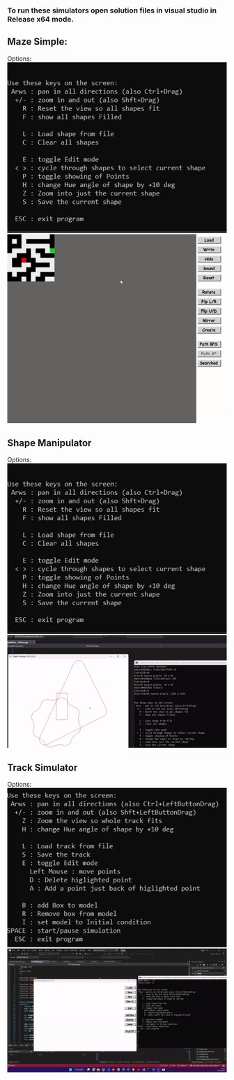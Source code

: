 ### To run these simulators open solution files in visual studio in Release x64 mode. 

## Maze Simple:
Options:
![p1](Assets/Shape_Manipulator.png)
![p12](Assets/maze.gif)






## Shape Manipulator
Options:
![p2](Assets/Shape_Manipulator.png)
![p22](Assets/shape.gif)




## Track Simulator
Options:
![p3](Assets/track.png)
![p3](Assets/track.gif)
